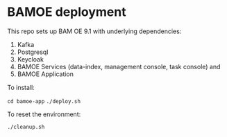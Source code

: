 # BAMOE deployment

This repo sets up BAM OE 9.1 with underlying dependencies:
1. Kafka
2. Postgresql
3. Keycloak
4. BAMOE Services (data-index, management console, task console)
and
5. BAMOE Application

To install:  
  
`cd bamoe-app` 
`./deploy.sh` 

To reset the environment:  
  
`./cleanup.sh`  
  

